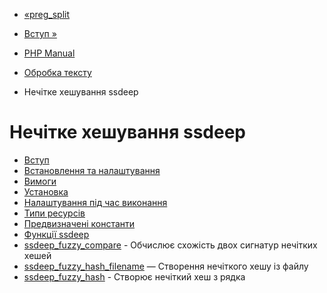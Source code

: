- [«preg_split](function.preg-split.md)
- [Вступ »](intro.ssdeep.md)

- [PHP Manual](index.md)
- [Обробка тексту](refs.basic.text.md)
- Нечітке хешування ssdeep

# Нечітке хешування ssdeep

- [Вступ](intro.ssdeep.md)
- [Встановлення та налаштування](ssdeep.setup.md)
- [Вимоги](ssdeep.requirements.md)
- [Установка](ssdeep.installation.md)
- [Налаштування під час виконання](ssdeep.configuration.md)
- [Типи ресурсів](ssdeep.resources.md)
- [Предвизначені константи](ssdeep.constants.md)
- [Функції ssdeep](ref.ssdeep.md)
- [ssdeep_fuzzy_compare](function.ssdeep-fuzzy-compare.md) -
Обчислює схожість двох сигнатур нечітких хешей
- [ssdeep_fuzzy_hash_filename](function.ssdeep-fuzzy-hash-filename.md)
— Створення нечіткого хешу із файлу
- [ssdeep_fuzzy_hash](function.ssdeep-fuzzy-hash.md) - Створює
нечіткий хеш з рядка
